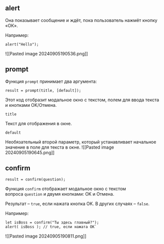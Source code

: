 ## alert
Она показывает сообщение и ждёт, пока пользователь нажмёт кнопку «ОК».

Например:
```JS
alert("Hello");
```
![[Pasted image 20240905190536.png]]
## prompt
Функция `prompt` принимает два аргумента:
```JS
result = prompt(title, [default]);
```
Этот код отобразит модальное окно с текстом, полем для ввода текста и кнопками OK/Отмена.

`title`

Текст для отображения в окне.

`default`

Необязательный второй параметр, который устанавливает начальное значение в поле для текста в окне.
![[Pasted image 20240905190645.png]]
## confirm
```JS
result = confirm(question);
```
Функция `confirm` отображает модальное окно с текстом вопроса `question` и двумя кнопками: OK и Отмена.

Результат – `true`, если нажата кнопка OK. В других случаях – `false`.

Например:
```JS
let isBoss = confirm("Ты здесь главный?"); 
alert( isBoss ); // true, если нажата OK`
```
![[Pasted image 20240905190811.png]]
